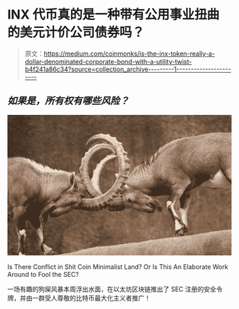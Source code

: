 # INX 代币真的是一种带有公用事业扭曲的美元计价公司债券吗？

> 原文：<https://medium.com/coinmonks/is-the-inx-token-really-a-dollar-denominated-corporate-bond-with-a-utility-twist-b4f241a86c34?source=collection_archive---------1----------------------->

## ***如果是，所有权有哪些风险？***

![](img/847a94027d550630edfc994d3f307282.png)

Is There Conflict in Shit Coin Minimalist Land? Or Is This An Elaborate Work Around to Fool the SEC?

一场有趣的狗屎风暴本周浮出水面，在以太坊区块链推出了 SEC 注册的安全令牌，并由一群受人尊敬的比特币最大化主义者推广！